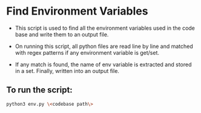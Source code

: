 # Find Environment Variables

+ This script is used to find all the environment variables used in the code base and write them to an output file.

+ On running this script, all python files are read line by line and matched with regex patterns if any environment variable is get/set.

+ If any match is found, the name of env variable is extracted and stored in a set. Finally, written into an output file.


## To run the script:

```sh
python3 env.py \<codebase path\>
```
